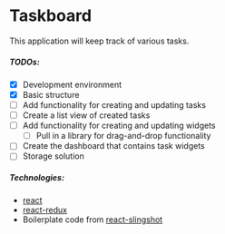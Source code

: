 # Taskboard

This application will keep track of various tasks.

##### TODOs:
* [x] Development environment
* [x] Basic structure
* [ ] Add functionality for creating and updating tasks
* [ ] Create a list view of created tasks
* [ ] Add functionality for creating and updating widgets
  * [ ] Pull in a library for drag-and-drop functionality
* [ ] Create the dashboard that contains task widgets
* [ ] Storage solution

##### Technologies:
* [react](https://github.com/facebook/react)
* [react-redux](https://github.com/reactjs/react-redux)
* Boilerplate code from [react-slingshot](https://github.com/coryhouse/react-slingshot)
